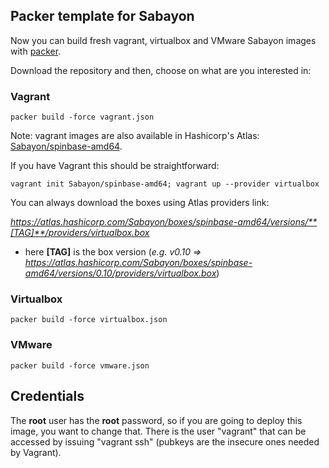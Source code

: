 ## Packer template for Sabayon

Now you can build fresh vagrant, virtualbox and VMware Sabayon images with [packer](https://packer.io/).

Download the repository and then, choose on what are you interested in:

### Vagrant

    packer build -force vagrant.json

Note: vagrant images are also available in Hashicorp's Atlas: [Sabayon/spinbase-amd64](https://atlas.hashicorp.com/Sabayon/boxes/spinbase-amd64). 

If you have Vagrant this should be straightforward:

	vagrant init Sabayon/spinbase-amd64; vagrant up --provider virtualbox

You can always download the boxes using Atlas providers link:

 *https://atlas.hashicorp.com/Sabayon/boxes/spinbase-amd64/versions/**[TAG]**/providers/virtualbox.box*

* here **[TAG]** is the box version (*e.g. v0.10 =>  https://atlas.hashicorp.com/Sabayon/boxes/spinbase-amd64/versions/0.10/providers/virtualbox.box*)


### Virtualbox

	packer build -force virtualbox.json

### VMware

	packer build -force vmware.json


## Credentials

The **root** user has the **root** password, so if you are going to deploy this image, you want to change that.
There is the user "vagrant" that can be accessed by issuing "vagrant ssh" (pubkeys are the insecure ones needed by Vagrant).
